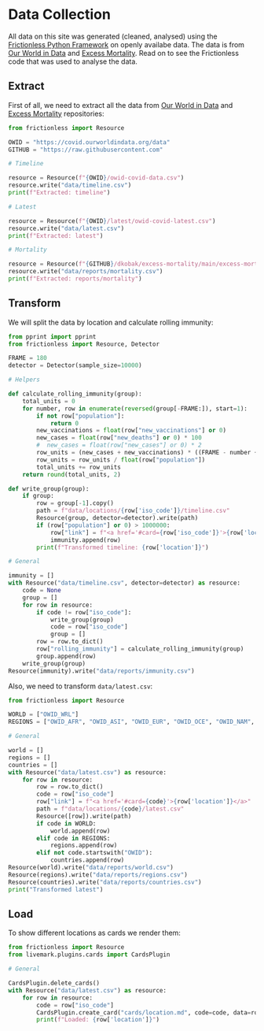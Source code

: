 # Data Collection

All data on this site was generated (cleaned, analysed) using the [Frictionless Python Framework](https://framework.frictionlessdata.io/) on openly availabe data. The data is from [Our World in Data](https://ourworldindata.org/coronavirus) and [Excess Mortality](https://github.com/dkobak/excess-mortality). Read on to see the Frictionless code that was used to analyse the data.

## Extract

First of all, we need to extract all the data from [Our World in Data](https://ourworldindata.org/coronavirus) and [Excess Mortality](https://github.com/dkobak/excess-mortality) repositories:

```python script run=data-extract
from frictionless import Resource

OWID = "https://covid.ourworldindata.org/data"
GITHUB = "https://raw.githubusercontent.com"

# Timeline

resource = Resource(f"{OWID}/owid-covid-data.csv")
resource.write("data/timeline.csv")
print(f"Extracted: timeline")

# Latest

resource = Resource(f"{OWID}/latest/owid-covid-latest.csv")
resource.write("data/latest.csv")
print(f"Extracted: latest")

# Mortality

resource = Resource(f"{GITHUB}/dkobak/excess-mortality/main/excess-mortality.csv")
resource.write("data/reports/mortality.csv")
print(f"Extracted: reports/mortality")
```

## Transform

We will split the data by location and calculate rolling immunity:

```python script run=data-transform-timeline
from pprint import pprint
from frictionless import Resource, Detector

FRAME = 180
detector = Detector(sample_size=10000)

# Helpers

def calculate_rolling_immunity(group):
    total_units = 0
    for number, row in enumerate(reversed(group[-FRAME:]), start=1):
        if not row["population"]:
            return 0
        new_vaccinations = float(row["new_vaccinations"] or 0)
        new_cases = float(row["new_deaths"] or 0) * 100
        #  new_cases = float(row["new_cases"] or 0) * 2
        row_units = (new_cases + new_vaccinations) * ((FRAME - number + 1) / FRAME)
        row_units = row_units / float(row["population"])
        total_units += row_units
    return round(total_units, 2)

def write_group(group):
    if group:
        row = group[-1].copy()
        path = f"data/locations/{row['iso_code']}/timeline.csv"
        Resource(group, detector=detector).write(path)
        if (row["population"] or 0) > 1000000:
            row["link"] = f"<a href='#card={row['iso_code']}'>{row['location']}</a>"
            immunity.append(row)
        print(f"Transformed timeline: {row['location']}")

# General

immunity = []
with Resource("data/timeline.csv", detector=detector) as resource:
    code = None
    group = []
    for row in resource:
        if code != row["iso_code"]:
            write_group(group)
            code = row["iso_code"]
            group = []
        row = row.to_dict()
        row["rolling_immunity"] = calculate_rolling_immunity(group)
        group.append(row)
    write_group(group)
Resource(immunity).write("data/reports/immunity.csv")
```

Also, we need to transform `data/latest.csv`:

```python script run=data-transform-latest
from frictionless import Resource

WORLD = ["OWID_WRL"]
REGIONS = ["OWID_AFR", "OWID_ASI", "OWID_EUR", "OWID_OCE", "OWID_NAM", "OWID_SAM"]

# General

world = []
regions = []
countries = []
with Resource("data/latest.csv") as resource:
    for row in resource:
        row = row.to_dict()
        code = row["iso_code"]
        row["link"] = f"<a href='#card={code}'>{row['location']}</a>"
        path = f"data/locations/{code}/latest.csv"
        Resource([row]).write(path)
        if code in WORLD:
            world.append(row)
        elif code in REGIONS:
            regions.append(row)
        elif not code.startswith("OWID"):
            countries.append(row)
Resource(world).write("data/reports/world.csv")
Resource(regions).write("data/reports/regions.csv")
Resource(countries).write("data/reports/countries.csv")
print("Transformed latest")
```

## Load

To show different locations as cards we render them:

```python script run=data-load
from frictionless import Resource
from livemark.plugins.cards import CardsPlugin

# General

CardsPlugin.delete_cards()
with Resource("data/latest.csv") as resource:
    for row in resource:
        code = row["iso_code"]
        CardsPlugin.create_card("cards/location.md", code=code, data=row)
        print(f"Loaded: {row['location']}")
```

